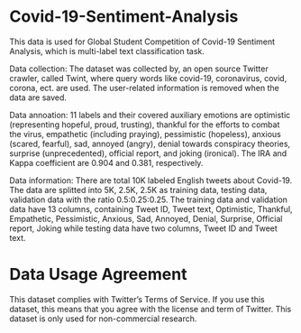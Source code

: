 # Covid-19-Sentiment-Analysis
This data is used for Global Student Competition of Covid-19 Sentiment Analysis, which is multi-label text classification task.

Data collection: The dataset was collected by, an open source Twitter crawler, called Twint, where query words like covid-19, coronavirus, covid, corona, ect. are used. The user-related information is removed when the data are saved.

Data annoation: 11 labels and their covered auxiliary emotions are optimistic (representing hopeful, proud, trusting), thankful for the efforts to combat the virus, empathetic (including praying), pessimistic (hopeless), anxious (scared, fearful), sad, annoyed (angry), denial towards conspiracy theories, surprise (unprecedented), official report, and joking (ironical). The IRA and Kappa coefficient are 0.904 and 0.381, respectively.

Data information: There are total 10K labeled English tweets about Covid-19. The data are splitted into 5K, 2.5K, 2.5K as training data, testing data, validation data with the ratio 0.5:0.25:0.25. The training data and validation data have 13 columns, containing Tweet ID, Tweet text, Optimistic, Thankful, Empathetic, Pessimistic, Anxious, Sad, Annoyed, Denial, Surprise, Official report, Joking while testing data have two columns, Tweet ID and Tweet text.

# Data Usage Agreement
This dataset complies with Twitter’s Terms of Service. If you use this dataset, this means that you agree with the license and term of Twitter. This dataset is only used for non-commercial research.




